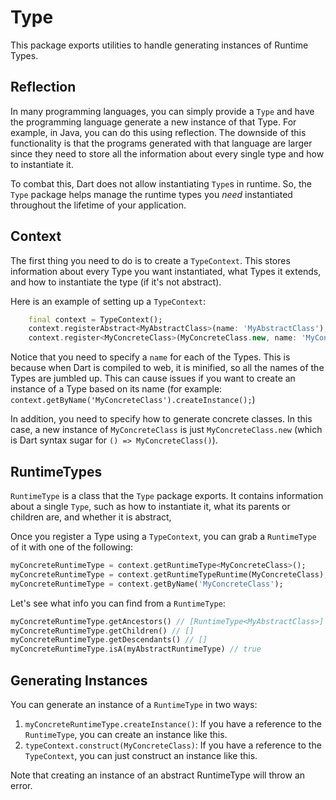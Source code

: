 # Type

This package exports utilities to handle generating instances of Runtime Types.

## Reflection

In many programming languages, you can simply provide a `Type` and have the programming language generate a new instance of that Type. For example, in Java, you can do this using reflection. The downside of this functionality is that the programs generated with that language are larger since they need to store all the information about every single type and how to instantiate it.

To combat this, Dart does not allow instantiating `Type`s in runtime. So, the `Type` package helps manage the runtime types you _need_ instantiated throughout the lifetime of your application.

## Context

The first thing you need to do is to create a `TypeContext`. This stores information about every Type you want instantiated, what Types it extends, and how to instantiate the type (if it's not abstract).

Here is an example of setting up a `TypeContext`:

```dart
    final context = TypeContext();
    context.registerAbstract<MyAbstractClass>(name: 'MyAbstractClass');
    context.register<MyConcreteClass>(MyConcreteClass.new, name: 'MyConcreteClass', parents: [MyAbstractClass]);
```

Notice that you need to specify a `name` for each of the Types. This is because when Dart is compiled to web, it is minified, so all the names of the Types are jumbled up. This can cause issues if you want to create an instance of a Type based on its name (for example: `context.getByName('MyConcreteClass').createInstance();`)

In addition, you need to specify how to generate concrete classes. In this case, a new instance of `MyConcreteClass` is just `MyConcreteClass.new` (which is Dart syntax sugar for `() => MyConcreteClass()`).

## RuntimeTypes

`RuntimeType` is a class that the `Type` package exports. It contains information about a single `Type`, such as how to instantiate it, what its parents or children are, and whether it is abstract,

Once you register a Type using a `TypeContext`, you can grab a `RuntimeType` of it with one of the following:

```dart
myConcreteRuntimeType = context.getRuntimeType<MyConcreteClass>();
myConcreteRuntimeType = context.getRuntimeTypeRuntime(MyConcreteClass);
myConcreteRuntimeType = context.getByName('MyConcreteClass');
```

Let's see what info you can find from a `RuntimeType`:

```dart
myConcreteRuntimeType.getAncestors() // [RuntimeType<MyAbstractClass>]
myConcreteRuntimeType.getChildren() // []
myConcreteRuntimeType.getDescendants() // []
myConcreteRuntimeType.isA(myAbstractRuntimeType) // true
```

## Generating Instances

You can generate an instance of a `RuntimeType` in two ways:

1. `myConcreteRuntimeType.createInstance()`: If you have a reference to the `RuntimeType`, you can create an instance like this.
2. `typeContext.construct(MyConcreteClass)`: If you have a reference to the `TypeContext`, you can just construct an instance like this.

Note that creating an instance of an abstract RuntimeType will throw an error.
